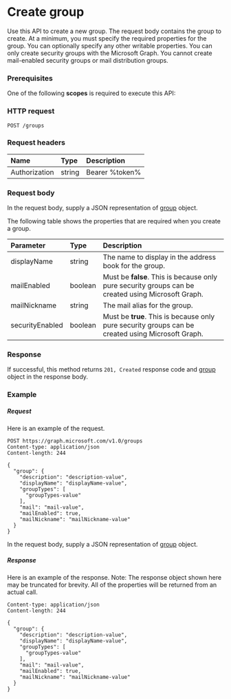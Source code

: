 # Create group

Use this API to create a new group. The request body contains the group to create. At a minimum, you must specify the required properties for the group. You can optionally specify any other writable properties. You can only create security groups with the Microsoft Graph. You cannot create mail-enabled security groups or mail distribution groups.
### Prerequisites
One of the following **scopes** is required to execute this API: 
### HTTP request
<!-- { "blockType": "ignored" } -->
```http
POST /groups
```
### Request headers
| Name       | Type | Description|
|:---------------|:--------|:----------|
| Authorization  | string  | Bearer %token% |

### Request body
In the request body, supply a JSON representation of [group](../resources/group.md) object.

The following table shows the properties that are required when you create a group.

| Parameter | Type | Description|
|:---------------|:--------|:----------|
| displayName | string | The name to display in the address book for the group. |
| mailEnabled | boolean | Must be **false**. This is because only pure security groups can be created using Microsoft Graph. |
| mailNickname | string | The mail alias for the group. |
| securityEnabled | boolean | Must be **true**. This is because only pure security groups can be created using Microsoft Graph. |

### Response
If successful, this method returns `201, Created` response code and [group](../resources/group.md) object in the response body.

### Example
##### Request
Here is an example of the request.
<!-- {
  "blockType": "request",
  "name": "create_group_from_groups"
}-->
```http
POST https://graph.microsoft.com/v1.0/groups
Content-type: application/json
Content-length: 244

{
  "group": {
    "description": "description-value",
    "displayName": "displayName-value",
    "groupTypes": [
      "groupTypes-value"
    ],
    "mail": "mail-value",
    "mailEnabled": true,
    "mailNickname": "mailNickname-value"
  }
}
```
In the request body, supply a JSON representation of [group](../resources/group.md) object.
##### Response
Here is an example of the response. Note: The response object shown here may be truncated for brevity. All of the properties will be returned from an actual call.
<!-- {
  "blockType": "response",
  "truncated": true,
  "@odata.type": "microsoft.graph.group"
} -->
```http
Content-type: application/json
Content-length: 244

{
  "group": {
    "description": "description-value",
    "displayName": "displayName-value",
    "groupTypes": [
      "groupTypes-value"
    ],
    "mail": "mail-value",
    "mailEnabled": true,
    "mailNickname": "mailNickname-value"
  }
}
```

<!-- uuid: 8fcb5dbc-d5aa-4681-8e31-b001d5168d79
2015-10-25 14:57:30 UTC -->
<!-- {
  "type": "#page.annotation",
  "description": "Create group",
  "keywords": "",
  "section": "documentation",
  "tocPath": ""
}-->